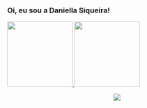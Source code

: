 ### Oi, eu sou a Daniella Siqueira!

<div> 
  <a href="https://github.com/daniellasiqueira">
  <img height="150em" src="https://github-readme-stats.vercel.app/api?username=daniellasiqueira&show_icons=true&theme=omni&include_all_commits=true&count_private=true"/>
  <img height="150em" src="https://github-readme-stats.vercel.app/api/top-langs/?username=daniellasiqueira&layout=compact&langs_count=16&theme=omni"/>
</div>

<p align="center">
  <a href="https://skillicons.dev">
    <img src="https://skillicons.dev/icons?i=git,py,html,ps,vscode" />
  </a>
</p>

